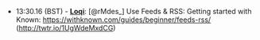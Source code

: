 * <a id="13:30.16">13:30.16 (BST)</a> - __[Loqi](https://github.com/Loqi)__: [@rMdes_] Use Feeds & RSS: Getting started with Known: https://withknown.com/guides/beginner/feeds-rss/ (http://twtr.io/1UgWdeMxdCG)
